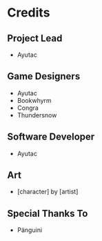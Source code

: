 # Credits

## Project Lead
* Ayutac

## Game Designers
* Ayutac
* Bookwhyrm
* Congra
* Thundersnow

## Software Developer
* Ayutac

## Art
* [character] by [artist]

## Special Thanks To
* Pänguini
